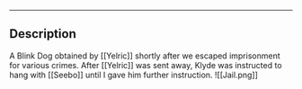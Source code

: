 --------------------------------------------------------------------------------
## Description
A Blink Dog obtained by [[Yelric]] shortly after we escaped imprisonment for various crimes. After [[Yelric]] was sent away, Klyde was instructed to hang with [[Seebo]] until I gave him further instruction.
![[Jail.png]]